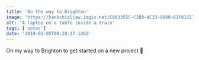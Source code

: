 ```yaml
---
title: 'On the way to Brighton'
image: 'https://hankchizljaw.imgix.net/C8A3355C-C2B0-4C33-9880-61F813273813.jpeg?auto=format&q=60'
alt: 'A laptop on a table inside a train'
tags: ['notes'] 
date: '2019-02-05T09:38:17.126Z'
---
```

On my way to Brighton to get started on a new project 🚂